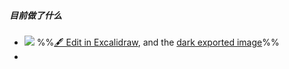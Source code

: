 ##### 目前做了什么

- ![](attachments/%E5%AF%B9%E5%87%A0%E7%AF%87%E8%AE%BA%E6%96%87%E7%9A%84%E6%80%BB%E7%BB%93%E5%8F%8A%E5%85%B6%E5%B1%95%E6%9C%9B%202023-01-05%2017.53.55.excalidraw.svg)
%%[🖋 Edit in Excalidraw](attachments/%E5%AF%B9%E5%87%A0%E7%AF%87%E8%AE%BA%E6%96%87%E7%9A%84%E6%80%BB%E7%BB%93%E5%8F%8A%E5%85%B6%E5%B1%95%E6%9C%9B%202023-01-05%2017.53.55.excalidraw.md), and the [dark exported image](attachments/%E5%AF%B9%E5%87%A0%E7%AF%87%E8%AE%BA%E6%96%87%E7%9A%84%E6%80%BB%E7%BB%93%E5%8F%8A%E5%85%B6%E5%B1%95%E6%9C%9B%202023-01-05%2017.53.55.excalidraw.dark.svg)%%
- 